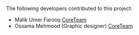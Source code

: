 The following developers contributed to this project:

* Malik Umer Farooq [CoreTeam](https://github.com/Lablnet)
* Ossama Mehmood (Graphic designer) [CoreTeam](https://www.fiverr.com/ossamamehmood)
